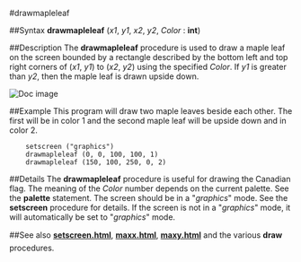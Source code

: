 
#drawmapleleaf

##Syntax
**drawmapleleaf** (_x1_, _y1_, _x2_, _y2_, _Color_ : **int**)



##Description
The **drawmapleleaf** procedure is used to draw a maple leaf on the screen bounded by a rectangle described by the bottom left and top right corners of (_x1_, _y1_) to (_x2_, _y2_) using the specified _Color_. If _y1_ is greater than _y2_, then the maple leaf is drawn upside down.

![Doc image](drawmapleleaf01.gif)


##Example
This program will draw two maple leaves beside each other. The first will be in color 1 and the second maple leaf will be upside down and in color 2.


        setscreen ("graphics")
        drawmapleleaf (0, 0, 100, 100, 1)
        drawmapleleaf (150, 100, 250, 0, 2)
##Details
The **drawmapleleaf** procedure is useful for drawing the Canadian flag.
The meaning of the _Color_ number depends on the current palette. See the **palette** statement.
The screen should be in a "_graphics_" mode. See the **setscreen** procedure for details. If the screen is not in a "_graphics_" mode, it will automatically be set to "_graphics_" mode.



##See also
**[setscreen.html](setscreen)**, **[maxx.html](maxx)**, **[maxy.html](maxy)** and the various **draw&#133;** procedures.


